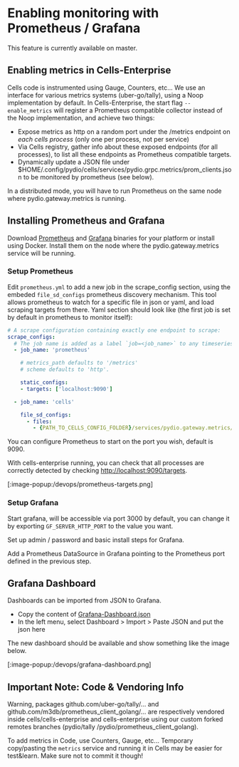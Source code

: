 # Enabling monitoring with Prometheus / Grafana

This feature is currently available on master.

## Enabling metrics in Cells-Enterprise

Cells code is instrumented using Gauge, Counters, etc... We use an interface for various metrics systems (uber-go/tally), using a Noop
implementation by default. In Cells-Enterprise, the start flag `--enable_metrics` will register a Prometheus compatible collector instead of the Noop implementation, and achieve two things:

- Expose metrics as http on a random port under the /metrics endpoint on *each cells process* (only one per process, not per service)
- Via Cells registry, gather info about these exposed endpoints (for all processes), to list all these endpoints as Prometheus compatible targets.
- Dynamically update a JSON file under $HOME/.config/pydio/cells/services/pydio.grpc.metrics/prom_clients.json to be monitored by prometheus (see below).

In a distributed mode, you will have to run Prometheus on the same node where pydio.gateway.metrics is running.

## Installing Prometheus and Grafana

Download [Prometheus](https://prometheus.io/download/) and [Grafana](https://grafana.com/grafana/download) binaries for your platform or install using Docker.
Install them on the node where the pydio.gateway.metrics service will be running.

### Setup Prometheus

Edit `prometheus.yml` to add a new job in the scrape_config section, using the embeded `file_sd_configs` prometheus discovery mechanism.
This tool allows prometheus to watch for a specific file in json or yaml, and load scraping targets from there.
Yaml section should look like (the first job is set by default in prometheus to monitor itself):

```yaml
# A scrape configuration containing exactly one endpoint to scrape:
scrape_configs:
  # The job name is added as a label `job=<job_name>` to any timeseries scraped from this config.
  - job_name: 'prometheus'

    # metrics_path defaults to '/metrics'
    # scheme defaults to 'http'.

    static_configs:
    - targets: ['localhost:9090']

  - job_name: 'cells'

    file_sd_configs:
      - files:
        - {PATH_TO_CELLS_CONFIG_FOLDER}/services/pydio.gateway.metrics/prom_clients.json
```

You can configure  Prometheus to start on the port you wish, default is 9090.

With cells-enterprise running, you can check that all processes are correctly detected by checking [http://localhost:9090/targets](http://localhost:9090/targets).

<!-- ![Prom Targets](https://github.com/pydio/internal-tracker/raw/master/howtos/resources/Prometheus-Targets.png) -->
[:image-popup:/devops/prometheus-targets.png]

### Setup Grafana

Start grafana, will be accessible via port 3000 by default, you can change it by exporting `GF_SERVER_HTTP_PORT` to the value you want.

Set up admin / password and basic install steps for Grafana.

Add a Prometheus DataSource in Grafana pointing to the Prometheus port defined in the previous step.

## Grafana Dashboard

Dashboards can be imported from JSON to Grafana.

- Copy the content of [Grafana-Dashboard.json](./resources/Grafana-Dashboard.json)
- In the left menu, select Dashboard > Import > Paste JSON and put the json here

The new dashboard should be available and show something like the image below.

<!-- ![Dashboard](https://github.com/pydio/internal-tracker/raw/master/howtos/resources/Grafana-Dashboard.png) -->
[:image-popup:/devops/grafana-dashboard.png]

## Important Note: Code & Vendoring Info

Warning, packages github.com/uber-go/tally/... and github.com/m3db/prometheus_client_golang/... are respectively vendored inside cells/cells-enterprise and cells-enterprise using our custom forked remotes branches (pydio/tally /pydio/prometheus_client_golang).

To add metrics in Code, use Counters, Gauge, etc... Temporary copy/pasting the `metrics` service and running it in Cells may be easier for test&learn. Make sure not to commit it though!